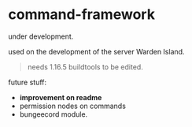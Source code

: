 # command-framework

under development.

used on the development of the server Warden Island.

> needs 1.16.5 buildtools to be edited.

future stuff:
* **improvement on readme**
* permission nodes on commands
* bungeecord module.

